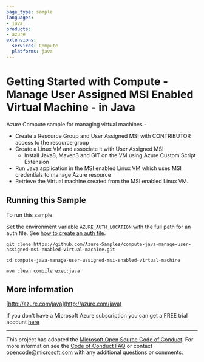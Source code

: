 ```yaml
---
page_type: sample
languages:
- java
products:
- azure
extensions:
  services: Compute
  platforms: java
---
```


# Getting Started with Compute - Manage User Assigned MSI Enabled Virtual Machine - in Java #


  Azure Compute sample for managing virtual machines -
   - Create a Resource Group and User Assigned MSI with CONTRIBUTOR access to the resource group
   - Create a Linux VM and associate it with User Assigned MSI
       - Install Java8, Maven3 and GIT on the VM using Azure Custom Script Extension
   - Run Java application in the MSI enabled Linux VM which uses MSI credentials to manage Azure resource
   - Retrieve the Virtual machine created from the MSI enabled Linux VM.
 

## Running this Sample ##

To run this sample:

Set the environment variable `AZURE_AUTH_LOCATION` with the full path for an auth file. See [how to create an auth file](https://github.com/Azure/azure-libraries-for-java/blob/master/AUTH.md).

    git clone https://github.com/Azure-Samples/compute-java-manage-user-assigned-msi-enabled-virtual-machine.git

    cd compute-java-manage-user-assigned-msi-enabled-virtual-machine

    mvn clean compile exec:java

## More information ##

[http://azure.com/java](http://azure.com/java)

If you don't have a Microsoft Azure subscription you can get a FREE trial account [here](http://go.microsoft.com/fwlink/?LinkId=330212)

---

This project has adopted the [Microsoft Open Source Code of Conduct](https://opensource.microsoft.com/codeofconduct/). For more information see the [Code of Conduct FAQ](https://opensource.microsoft.com/codeofconduct/faq/) or contact [opencode@microsoft.com](mailto:opencode@microsoft.com) with any additional questions or comments.
